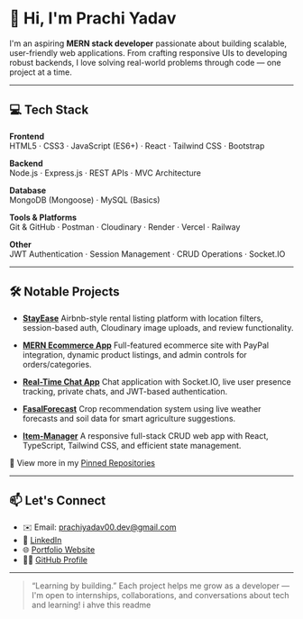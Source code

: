 # 👋 Hi, I'm Prachi Yadav

I'm an aspiring **MERN stack developer** passionate about building scalable, user-friendly web applications. From crafting responsive UIs to developing robust backends, I love solving real-world problems through code — one project at a time.

---

## 💻 Tech Stack

**Frontend**  
HTML5 · CSS3 · JavaScript (ES6+) · React · Tailwind CSS · Bootstrap

**Backend**  
Node.js · Express.js · REST APIs · MVC Architecture

**Database**  
MongoDB (Mongoose) · MySQL (Basics)

**Tools & Platforms**  
Git & GitHub · Postman · Cloudinary · Render · Vercel · Railway

**Other**  
JWT Authentication · Session Management · CRUD Operations · Socket.IO

---

## 🛠 Notable Projects

* **[StayEase](https://stayease-smsm.onrender.com/)**
  Airbnb-style rental listing platform with location filters, session-based auth, Cloudinary image uploads, and review functionality.

* **[MERN Ecommerce App](https://e-commerce-app-1-652v.onrender.com/)**
  Full-featured ecommerce site with PayPal integration, dynamic product listings, and admin controls for orders/categories.

* **[Real-Time Chat App](https://chat-app-somd.onrender.com/)**
  Chat application with Socket.IO, live user presence tracking, private chats, and JWT-based authentication.

* **[FasalForecast](https://farming-agriculture-assistant-production.up.railway.app/)**
  Crop recommendation system using live weather forecasts and soil data for smart agriculture suggestions.

* **[Item-Manager](https://ta-da.onrender.com/)**
  A responsive full-stack CRUD web app with React, TypeScript, Tailwind CSS, and efficient state management.









📌 View more in my [Pinned Repositories](https://github.com/pprachhiii?tab=repositories)

---

## 📫 Let's Connect

* ✉️ Email: [prachiyadav00.dev@gmail.com](mailto:prachiyadav00.dev@gmail.com)
* 💼 [LinkedIn](https://www.linkedin.com/in/prachi-yadav-87303231a)
* 🌐 [Portfolio Website](https://portfolio-nine-eta-23.vercel.app/)
* 🧑‍💻 [GitHub Profile](https://github.com/pprachhiii)

---

> “Learning by building.”
> Each project helps me grow as a developer — I'm open to internships, collaborations, and conversations about tech and learning! i ahve this readme
